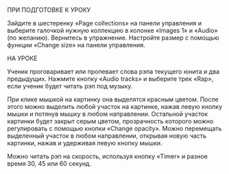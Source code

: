 ПРИ ПОДГОТОВКЕ К УРОКУ


Зайдите в шестеренку «Page collections» на панели управления и выберите галочкой нужную коллекцию в колонке «Images 1» и «Audio» (по желанию). Вернитесь в упражнение. Настройте размер с помощью функции «Change size» на панели управления. 

НА УРОКЕ

Ученик проговаривает или пропевает слова рэпа текущего юнита и два предыдущих.
Нажмите кнопку «Audio tracks» и выберите трек «Rap», если ученик будет читать рэп под музыку.

При клике мышкой на картинку она выделятся красным цветом. После этого можно выделить любой участок на картинке, нажав левую кнопку мышки и потянув мышку в любом направлении. Остальной участок картинки будет закрыт серым цветом, прозрачность которого можно регулировать с помощью кнопки «Change opacity». Можно перемещать выделенный участок в любом направлении, открывая новую часть картинки, нажав и удерживая левую кнопку мышки.

Можно читать рэп на скорость, используя кнопку «Timer» и разное время 30, 45 или 60 секунд.
